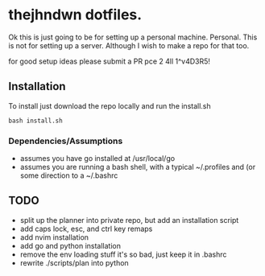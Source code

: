 # thejhndwn dotfiles. 
Ok this is just going to be for setting up a personal machine. Personal.
This is not for setting up a server. Although I wish to make a repo for that too.


for good setup ideas please submit a PR
pce 2 4ll 1^v4D3R5!


## Installation
To install just download the repo locally and run the install.sh
```
bash install.sh
```


### Dependencies/Assumptions
- assumes you have go installed at /usr/local/go
- assumes you are running a bash shell, with a typical ~/.profiles and (or some direction to a ~/.bashrc

## TODO
- split up the planner into private repo, but add an installation script
- add caps lock, esc, and ctrl key remaps
- add nvim installation
- add go and python installation
- remove the env loading stuff it's so bad, just keep it in .bashrc
- rewrite ./scripts/plan into python

